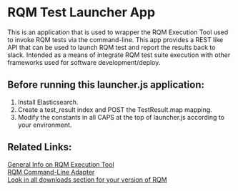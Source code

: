 RQM Test Launcher App
======================

This is an application that is used to wrapper the RQM Execution Tool used to invoke RQM tests via the command-line.  This app provides a REST like API that can be used to launch RQM test and report the results back to slack.  Intended as a means of integrate RQM test suite execution with other frameworks used for software development/deploy.

## Before running this launcher.js application:

1. Install Elasticsearch.
2. Create a test_result index and POST the TestResult.map mapping.
3. Modify the constants in all CAPS at the top of launcher.js according to your environment.

## Related Links:

[General Info on RQM Execution Tool](https://jazz.net/wiki/bin/view/Main/RQMExecutionTool)  
[RQM Command-Line Adapter](https://jazz.net/library/article/809)  
[Look in all downloads section for your version of RQM](https://jazz.net/downloads/rational-quality-manager)

